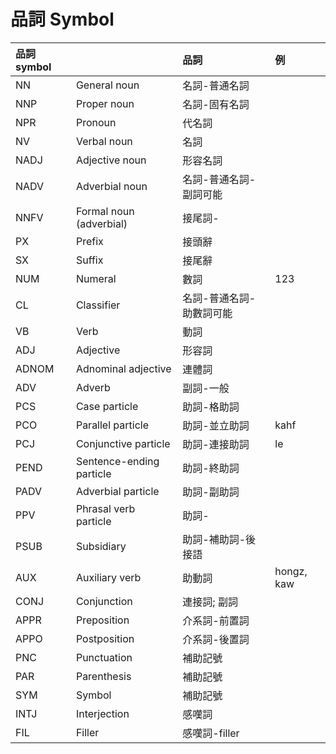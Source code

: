 # 品詞 Symbol

| 品詞 symbol |  | 品詞 | 例 |
| :--- | :--- | :--- | :--- |
| NN | General noun | 名詞-普通名詞 ||
| NNP | Proper noun | 名詞-固有名詞 ||
| NPR | Pronoun | 代名詞 ||
| NV | Verbal noun | 名詞 ||
| NADJ | Adjective noun | 形容名詞 ||
| NADV | Adverbial noun | 名詞-普通名詞-副詞可能 ||
| NNFV | Formal noun (adverbial) | 接尾詞- ||
| PX | Prefix | 接頭辭 ||
| SX | Suffix | 接尾辭 ||
| NUM | Numeral | 數詞 | 123 |
| CL | Classifier | 名詞-普通名詞-助數詞可能 ||
| VB | Verb | 動詞 ||
| ADJ | Adjective | 形容詞 ||
| ADNOM | Adnominal adjective | 連體詞 ||
| ADV | Adverb | 副詞-一般 ||
| PCS | Case particle | 助詞-格助詞 ||
| PCO | Parallel particle | 助詞-並立助詞 | kahf |
| PCJ | Conjunctive particle | 助詞-連接助詞 | le |
| PEND | Sentence-ending particle | 助詞-終助詞 ||
| PADV | Adverbial particle | 助詞-副助詞 ||
| PPV | Phrasal verb particle | 助詞- ||
| PSUB | Subsidiary | 助詞-補助詞-後接語 ||
| AUX | Auxiliary verb | 助動詞 | hongz, kaw |
| CONJ | Conjunction | 連接詞; 副詞 ||
| APPR | Preposition | 介系詞-前置詞 ||
| APPO | Postposition | 介系詞-後置詞 ||
| PNC | Punctuation | 補助記號 ||
| PAR | Parenthesis | 補助記號 ||
| SYM | Symbol | 補助記號 ||
| INTJ | Interjection | 感嘆詞 ||
| FIL | Filler | 感嘆詞-filler ||

